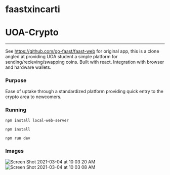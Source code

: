 # faastxincarti

<h1>UOA-Crypto</h1>

<hr>

See https://github.com/go-faast/faast-web for original app, this is a clone angled at providing UOA student a simple platform for sending/recieving/swapping coins. 
Built with react. Integration with browser and hardware wallets.

<h3>Purpose</h3>

Ease of uptake through a standardized platform providing quick entry to the crypto area to newcomers.


<h3>Running</h3>

<code>npm install local-web-server</code>

<code>npm install</code>

<code>npm run dev</code>

<h3>Images</h3>


![Screen Shot 2021-03-04 at 10 03 20 AM](https://user-images.githubusercontent.com/78058588/109882776-43ae9c00-7cdf-11eb-967b-666a44a6209d.png)
![Screen Shot 2021-03-04 at 10 03 08 AM](https://user-images.githubusercontent.com/78058588/109882782-46a98c80-7cdf-11eb-83ed-f9a387d04aed.png)




